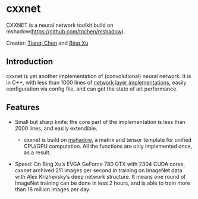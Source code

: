 cxxnet
======

CXXNET is a neural network toolkit build on mshadow(https://github.com/tqchen/mshadow).


Creater: [Tianqi Chen](http://homes.cs.washington.edu/~tqchen/) and [Bing Xu](http://ca.linkedin.com/in/binghsu)

## Introduction
cxxnet is yet another implementation of (convolutional) neural network. It is in C++, with less than 1000 lines of [network layer implementations](https://github.com/antinucleon/cxxnet/blob/master/cxxnet/core/cxxnet_layer-inl.hpp), easily configuration via config file, and can get the state of art performance.

## Features
* Small but sharp knife: the core part of the implementation is less than 2000 lines, and easily extendible.
  - cxxnet is build on [mshadow](https://github.com/tqchen/mshadow), a matrix and tensor template for unified CPU/GPU computation. All the functions are only implemented once, as a result.

* Speed:  On Bing Xu’s EVGA GeForce 780 GTX with 2304 CUDA cores, cxxnet archived 211 images per second in training on ImageNet data with Alex Krizhevsky’s deep network structure. It means one round of ImageNet training can be done in less 2 hours, and is able to train more than  18 million images per day.


